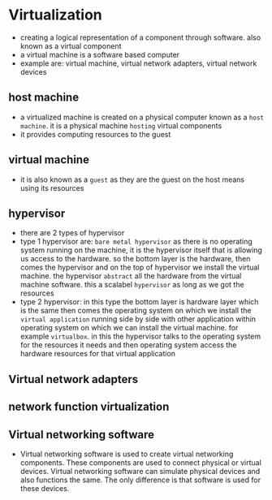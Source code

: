 # Virtualization

- creating a logical representation of a component through software. also known as a virtual component
- a virtual machine is a software based computer
- example are: virtual machine, virtual network adapters, virtual network devices

## host machine

- a virtualized machine is created on a physical computer known as a `host machine`. it is a physical machine `hosting` virtual components
- it provides computing resources to the guest

## virtual machine

- it is also known as a `guest` as they are the guest on the host means using its resources

## hypervisor

- there are 2 types of hypervisor
- type 1 hypervisor are: `bare metal hypervisor` as there is no operating system running on the machine, it is the hypervisor itself that is allowing us access to the hardware. so the bottom layer is the hardware, then comes the hypervisor and on the top of hypervisor we install the virtual machine. the hypervisor `abstract` all the hardware from the virtual machine software. this a scalabel `hypervisor` as long as we got the resources 
- type 2 hypervisor: in this type the bottom layer is hardware layer which is the same then comes the operating system on which we install the `virtual application` running side by side with other application within operating system on which we can install the virtual machine. for example `virtualbox`. in this the hypervisor talks to the operating system for the resources it needs and then operating system access the hardware resources for that virtual application 

## Virtual network adapters

## network function virtualization

## Virtual networking software

- Virtual networking software is used to create virtual networking components. These components are used to connect physical or virtual devices. Virtual networking software can simulate physical devices and also functions the same. The only difference is that software is used for these devices.